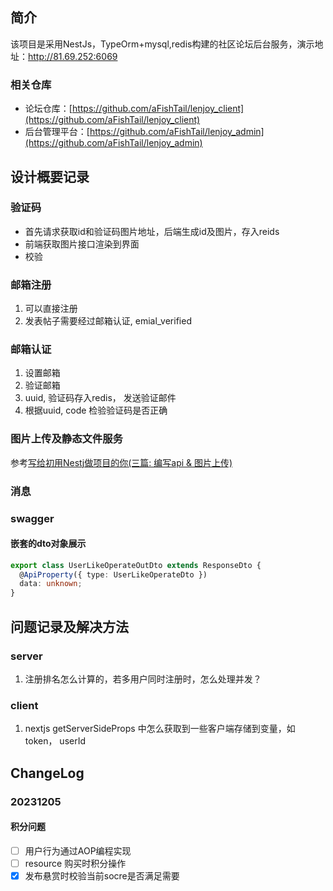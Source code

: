 ## 简介
该项目是采用NestJs，TypeOrm+mysql,redis构建的社区论坛后台服务，演示地址：http://81.69.252:6069

### 相关仓库
- 论坛仓库：[https://github.com/aFishTail/lenjoy_client](https://github.com/aFishTail/lenjoy_client)
- 后台管理平台：[https://github.com/aFishTail/lenjoy_admin](https://github.com/aFishTail/lenjoy_admin)
## 设计概要记录

### 验证码

- 首先请求获取id和验证码图片地址，后端生成id及图片，存入reids
- 前端获取图片接口渲染到界面
- 校验

### 邮箱注册

1. 可以直接注册
2. 发表帖子需要经过邮箱认证, emial_verified

### 邮箱认证

1. 设置邮箱
2. 验证邮箱
3. uuid, 验证码存入redis， 发送验证邮件
4. 根据uuid, code 检验验证码是否正确

### 图片上传及静态文件服务

参考[写给初用Nestj做项目的你(三篇: 编写api & 图片上传)](https://segmentfault.com/a/1190000040201949)

### 消息

### swagger

#### 嵌套的dto对象展示

```ts
export class UserLikeOperateOutDto extends ResponseDto {
  @ApiProperty({ type: UserLikeOperateDto })
  data: unknown;
}
```

## 问题记录及解决方法
### server
1. 注册排名怎么计算的，若多用户同时注册时，怎么处理并发？

### client
1. nextjs getServerSideProps 中怎么获取到一些客户端存储到变量，如token， userId

## ChangeLog
### 20231205
#### 积分问题
- [ ] 用户行为通过AOP编程实现
- [ ] resource 购买时积分操作
- [x] 发布悬赏时校验当前socre是否满足需要